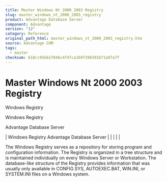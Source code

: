 ```yaml
---
title: Master Windows Nt 2000 2003 Registry
slug: master_windows_nt_2000_2003_registry
product: Advantage Database Server
component: Advantage
version: "12"
category: Reference
original_path_html: master_windows_nt_2000_2003_registry.htm
source: Advantage CHM
tags:
  - master
checksum: 618cc95b61f846c4f4fca169f396391bf1a97a7f
---
```


# Master Windows Nt 2000 2003 Registry

Windows Registry

Windows Registry

Advantage Database Server

| Windows Registry  Advantage Database Server |  |  |  |  |

The Windows Registry serves as a repository for storing program and configuration information. The Registry is organized in a tree structure and is maintained individually on every Windows Server or Workstation. The database-like structure of the Registry provides information that was usually only available in CONFIG.SYS, AUTOEXEC.BAT, WIN.INI, or SYSTEM.INI files on a Windows system.
